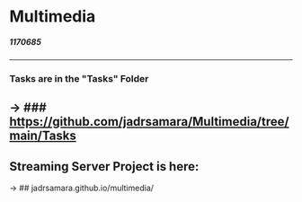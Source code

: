 # Multimedia
##### 1170685
---
### Tasks are in the "Tasks" Folder
-> ### https://github.com/jadrsamara/Multimedia/tree/main/Tasks
---
## Streaming Server Project is here:
-> ## jadrsamara.github.io/multimedia/
